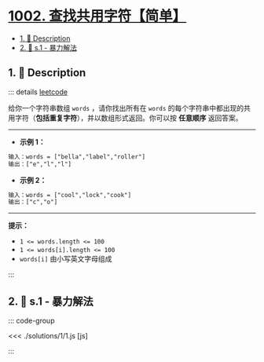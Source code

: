 # [1002. 查找共用字符【简单】](https://github.com/tnotesjs/TNotes.leetcode/tree/main/notes/1002.%20%E6%9F%A5%E6%89%BE%E5%85%B1%E7%94%A8%E5%AD%97%E7%AC%A6%E3%80%90%E7%AE%80%E5%8D%95%E3%80%91)

<!-- region:toc -->

- [1. 📝 Description](#1--description)
- [2. 🎯 s.1 - 暴力解法](#2--s1---暴力解法)

<!-- endregion:toc -->

## 1. 📝 Description

::: details [leetcode](https://leetcode.cn/problems/find-common-characters/)

给你一个字符串数组 `words` ，请你找出所有在 `words` 的每个字符串中都出现的共用字符（**包括重复字符**），并以数组形式返回。你可以按 **任意顺序** 返回答案。

---

- **示例 1：**

```txt
输入：words = ["bella","label","roller"]
输出：["e","l","l"]
```

- **示例 2：**

```txt
输入：words = ["cool","lock","cook"]
输出：["c","o"]
```

---

**提示：**

- `1 <= words.length <= 100`
- `1 <= words[i].length <= 100`
- `words[i]` 由小写英文字母组成

:::

## 2. 🎯 s.1 - 暴力解法

::: code-group

<<< ./solutions/1/1.js [js]

:::
